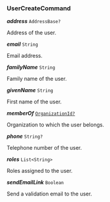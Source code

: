 

### UserCreateCommand





  
<article>

***address*** `AddressBase?` 

Address of the user.

</article>
<article>

***email*** `String` 

Email address.

</article>
<article>

***familyName*** `String` 

Family name of the user.

</article>
<article>

***givenName*** `String` 

First name of the user.

</article>
<article>

***memberOf*** [`OrganizationId?`](/docs/organization-model--page#organizationid) 

Organization to which the user belongs.

</article>
<article>

***phone*** `String?` 

Telephone number of the user.

</article>
<article>

***roles*** `List<String>` 

Roles assigned to the user.

</article>
<article>

***sendEmailLink*** `Boolean` 

Send a validation email to the user.

</article>

